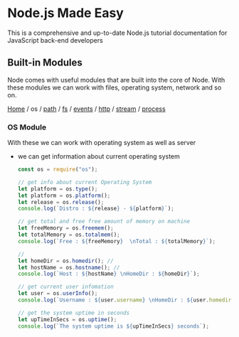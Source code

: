 # Node.js Made Easy

This is a comprehensive and up-to-date Node.js tutorial documentation for JavaScript back-end developers

## Built-in Modules

Node comes with useful modules that are built into the core of Node. With these modules we can work with files, operating system, network and so on.

[Home](../README.md) / os / [path](./path.md) / [fs](./file-system.md) / [events](./events.md) / [http](./http.md) / [stream](./stream.md) / [process](./process.md)

### OS Module

With these we can work with operating system as well as server

- we can get information about current operating system

  ```js
  const os = require("os");

  // get info about current Operating System
  let platform = os.type();
  let platform = os.platform();
  let release = os.release();
  console.log(`Distro : ${release} - ${platform}`);

  // get total and free free amount of memory on machine
  let freeMemory = os.freemem();
  let totalMemory = os.totalmem();
  console.log(`Free : ${freeMemory}  \nTotal : ${totalMemory}`);

  //
  let homeDir = os.homedir(); //
  let hostName = os.hostname(); //
  console.log(`Host : ${hostName} \nHomeDir : ${homeDir}`);

  // get current user infomation
  let user = os.userInfo();
  console.log(`Username : ${user.username} \nHomeDir : ${user.homedir}`);

  // get the system uptime in seconds
  let upTimeInSecs = os.uptime();
  console.log(`The system uptime is ${upTimeInSecs} seconds`);
  ```
